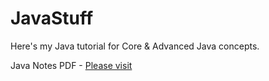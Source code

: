 # JavaStuff

Here's my Java tutorial for Core &amp; Advanced Java concepts.

Java Notes PDF  -  <a href="https://drive.google.com/file/d/1hsB23Xf6xLYTteGNyAtfQY0w2YrlERQp/view?usp=sharing">Please visit</a>

